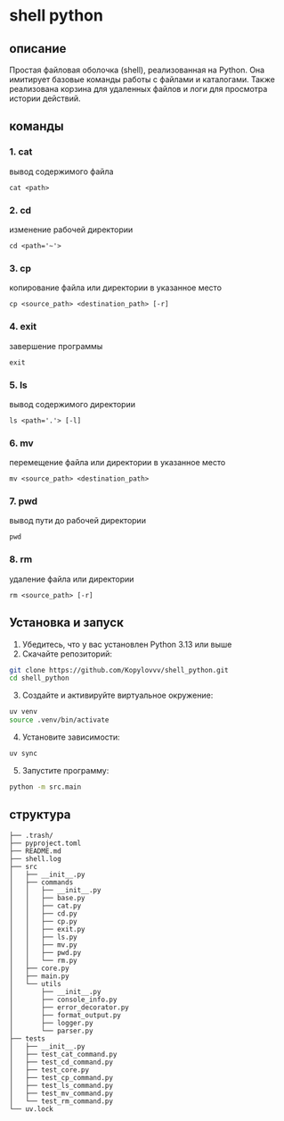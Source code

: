 # shell python
## описание
Простая файловая оболочка (shell), реализованная на Python. 
Она имитирует базовые команды работы с файлами и каталогами. 
Также реализована корзина для удаленных файлов и логи для просмотра истории действий.

## команды

### 1. cat
вывод содержимого файла
```
cat <path> 
```

### 2. cd 
изменение рабочей директории 
```
cd <path='~'>
```

### 3. cp
копирование файла или директории в указанное место
```
cp <source_path> <destination_path> [-r]
```

### 4. exit
завершение программы
```
exit
```
### 5. ls
вывод содержимого директории
```
ls <path='.'> [-l]
```
### 6. mv
перемещение файла или директории в указанное место
```
mv <source_path> <destination_path>
```
### 7. pwd
вывод пути до рабочей директории
```
pwd
```
### 8. rm
удаление файла или директории
```
rm <source_path> [-r]
```
## Установка и запуск
1. Убедитесь, что у вас установлен Python 3.13 или выше
2. Скачайте репозиторий:
```bash
git clone https://github.com/Kopylovvv/shell_python.git
cd shell_python
```
3. Создайте и активируйте виртуальное окружение:
```bash
uv venv
source .venv/bin/activate
```
4. Установите зависимости:
```bash
uv sync
```
5. Запустите программу:
```bash
python -m src.main
```

## структура
```
├── .trash/
├── pyproject.toml
├── README.md
├── shell.log
├── src
│   ├── __init__.py
│   ├── commands
│   │   ├── __init__.py
│   │   ├── base.py
│   │   ├── cat.py
│   │   ├── cd.py
│   │   ├── cp.py
│   │   ├── exit.py
│   │   ├── ls.py
│   │   ├── mv.py
│   │   ├── pwd.py
│   │   └── rm.py
│   ├── core.py
│   ├── main.py
│   └── utils
│       ├── __init__.py
│       ├── console_info.py
│       ├── error_decorator.py
│       ├── format_output.py
│       ├── logger.py
│       └── parser.py
├── tests
│   ├── __init__.py
│   ├── test_cat_command.py
│   ├── test_cd_command.py
│   ├── test_core.py
│   ├── test_cp_command.py
│   ├── test_ls_command.py
│   ├── test_mv_command.py
│   └── test_rm_command.py
└── uv.lock
```